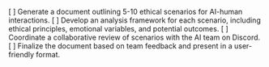 [ ] Generate a document outlining 5-10 ethical scenarios for AI-human interactions.
[ ] Develop an analysis framework for each scenario, including ethical principles, emotional variables, and potential outcomes.
[ ] Coordinate a collaborative review of scenarios with the AI team on Discord.
[ ] Finalize the document based on team feedback and present in a user-friendly format.